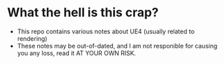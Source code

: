 # What the hell is this crap?
* This repo contains various notes about UE4 (usually related to rendering)
* These notes may be out-of-dated, and I am not responible for causing you any loss, read it AT YOUR OWN RISK.
